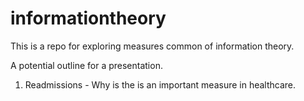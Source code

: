 # informationtheory
This is a repo for exploring measures common of information theory.

A potential outline for a presentation.

1. Readmissions - Why is the is an important measure in healthcare.

